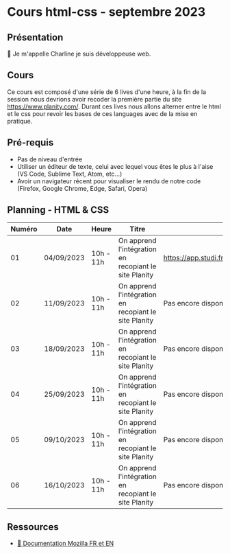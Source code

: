 # Cours html-css - septembre 2023

## Présentation

👋 Je m'appelle Charline je suis développeuse web.

## Cours

Ce cours est composé d'une série de 6 lives d'une heure, à la fin de la session nous devrions avoir recoder la première partie du site https://www.planity.com/.
Durant ces lives nous allons alterner entre le html et le css pour revoir les bases de ces languages avec de la mise en pratique.

## Pré-requis

- Pas de niveau d'entrée
- Utiliser un éditeur de texte, celui avec lequel vous êtes le plus à l'aise (VS Code, Sublime Text, Atom, etc...)
- Avoir un navigateur récent pour visualiser le rendu de notre code (Firefox, Google Chrome, Edge, Safari, Opera)

## Planning - HTML & CSS

| Numéro | Date       | Heure     | Titre                                                 | Replay                                      |
| ------ | ---------- | --------- | ----------------------------------------------------- | ------------------------------------------- |
| 01     | 04/09/2023 | 10h - 11h | On apprend l'intégration en recopiant le site Planity | https://app.studi.fr/v3/events/57762/replay |
| 02     | 11/09/2023 | 10h - 11h | On apprend l'intégration en recopiant le site Planity | Pas encore disponible                       |
| 03     | 18/09/2023 | 10h - 11h | On apprend l'intégration en recopiant le site Planity | Pas encore disponible                       |
| 04     | 25/09/2023 | 10h - 11h | On apprend l'intégration en recopiant le site Planity | Pas encore disponible                       |
| 05     | 09/10/2023 | 10h - 11h | On apprend l'intégration en recopiant le site Planity | Pas encore disponible                       |
| 06     | 16/10/2023 | 10h - 11h | On apprend l'intégration en recopiant le site Planity | Pas encore disponible                       |

## Ressources

- [📖 Documentation Mozilla FR et EN](https://developer.mozilla.org/fr/docs/Web/HTML)
